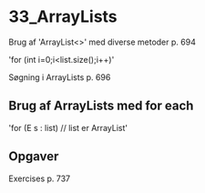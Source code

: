 # 33_ArrayLists
Brug af 'ArrayList<>' med diverse metoder p. 694

'for (int i=0;i<list.size();i++)'

Søgning i ArrayLists p. 696

Brug af ArrayLists med for each
---
'for (E s : list) // list er ArrayList<E>'

## Opgaver
Exercises p. 737
